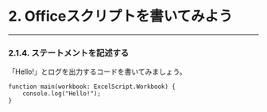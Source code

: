 # 2. Officeスクリプトを書いてみよう
***
### 2.1.4. ステートメントを記述する

「Hello!」とログを出⼒するコードを書いてみましょう。

```tsx
function main(workbook: ExcelScript.Workbook) {
    console.log("Hello!");
}
```